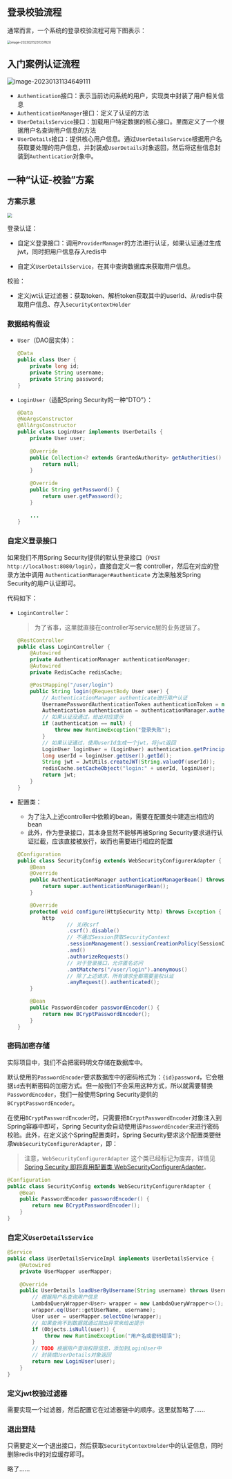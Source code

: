 ## 登录校验流程

通常而言，一个系统的登录校验流程可用下图表示：

<img src="../../resources/images/notebook/JavaWeb/SpringSecurity/image-20230215231337620.png" alt="image-20230215231337620" style="zoom:50%;" />

## 入门案例认证流程

![image-20230131134649111](../../resources/images/notebook/JavaWeb/SpringSecurity/image-20230131134649111.png)

- `Authentication`接口：表示当前访问系统的用户，实现类中封装了用户相关信息
- `AuthenticationManager`接口：定义了认证的方法
- `UserDetailsService`接口：加载用户特定数据的核心接口。里面定义了一个根据用户名查询用户信息的方法
- `UserDetails`接口：提供核心用户信息。通过`UserDetailsService`根据用户名获取要处理的用户信息，并封装成`UserDetails`对象返回，然后将这些信息封装到`Authentication`对象中。

## 一种“认证-校验”方案

### 方案示意

<img src="../../resources/images/notebook/JavaWeb/SpringSecurity/一个自定义认证-校验方案.png" style="zoom:67%;" />

登录认证：

- 自定义登录接口：调用`ProviderManager`的方法进行认证，如果认证通过生成jwt，同时把用户信息存入redis中

- 自定义`UserDetailsService`，在其中查询数据库来获取用户信息。


校验：

- 定义jwt认证过滤器：获取token、解析token获取其中的userId、从redis中获取用户信息、存入`SecurityContextHolder`

### 数据结构假设

- `User`（DAO层实体）：

  ```java
  @Data
  public class User {
      private long id;
      private String username;
      private String password;
  }
  ```

- `LoginUser`（适配Spring Security的一种“DTO”）：

  ```java
  @Data
  @NoArgsConstructor
  @AllArgsConstructor
  public class LoginUser implements UserDetails {
      private User user;
      
      @Override
      public Collection<? extends GrantedAuthority> getAuthorities() {
          return null;
      }
      
      @Override
      public String getPassword() {
          return user.getPassword();
      }
      
      ...
  }
  ```

### 自定义登录接口

如果我们不用Spring Security提供的默认登录接口（`POST http://localhost:8080/login`），直接自定义一套 controller，然后在对应的登录方法中调用 `AuthenticationManager#authenticate` 方法来触发Spring Security的用户认证即可。

代码如下：

- `LoginController`：

  > 为了省事，这里就直接在controller写service层的业务逻辑了。

  ```java
  @RestController
  public class LoginController {
      @Autowired
      private AuthenticationManager authenticationManager;
      @Autowired
      private RedisCache redisCache;
  
      @PostMapping("/user/login")
      public String login(@RequestBody User user) {
          // AuthenticationManager authenticate进行用户认证
          UsernamePasswordAuthenticationToken authenticationToken = new UsernamePasswordAuthenticationToken(user.getUsername(), user.getPassword());
          Authentication authentication = authenticationManager.authenticate(authenticationToken);
          // 如果认证没通过，给出对应提示
          if (authentication == null) {
              throw new RuntimeException("登录失败");
          }
          // 如果认证通过，使用userId生成一个jwt，将jwt返回
          LoginUser loginUser = (LoginUser) authentication.getPrincipal();
          long userId = loginUser.getUser().getId();
          String jwt = JwtUtils.createJWT(String.valueOf(userId));
          redisCache.setCacheObject("login:" + userId, loginUser);
          return jwt;
      }
  }
  ```

- 配置类：

  - 为了注入上述controller中依赖的bean，需要在配置类中建造出相应的bean
  - 此外，作为登录接口，其本身显然不能够再被Spring Security要求进行认证拦截，应该直接被放行，故而也需要进行相应的配置

  ```java
  @Configuration
  public class SecurityConfig extends WebSecurityConfigurerAdapter {
      @Bean
      @Override
      public AuthenticationManager authenticationManagerBean() throws Exception {
          return super.authenticationManagerBean();
      }
  
      @Override
      protected void configure(HttpSecurity http) throws Exception {
          http
                  // 关闭csrf
                  .csrf().disable()
                  // 不通过Session获取SecurityContext
                  .sessionManagement().sessionCreationPolicy(SessionCreationPolicy.STATELESS)
                  .and()
                  .authorizeRequests()
                  // 对于登录接口，允许匿名访问
                  .antMatchers("/user/login").anonymous()
                  // 除了上述请求，所有请求全都需要鉴权认证
                  .anyRequest().authenticated();
      }
  
      @Bean
      public PasswordEncoder passwordEncoder() {
          return new BCryptPasswordEncoder();
      }
  }
  ```

### 密码加密存储

实际项目中，我们不会把密码明文存储在数据库中。

默认使用的`PasswordEncoder`要求数据库中的密码格式为：`{id}password`，它会根据`id`去判断密码的加密方式。但一般我们不会采用这种方式，所以就需要替换`PasswordEncoder`，我们一般使用Spring Security提供的`BCryptPasswordEncoder`。

在使用`BCryptPasswordEncoder`时，只需要把`BCryptPasswordEncoder`对象注入到Spring容器中即可，Spring Security会自动使用该`PasswordEncoder`来进行密码校验。此外，在定义这个Spring配置类时，Spring Security要求这个配置类要继承`WebSecurityConfigurerAdapter`，即：

> 注意，`WebSecurityConfigurerAdapter` 这个类已经标记为废弃，详情见 [Spring Security 即将弃用配置类 WebSecurityConfigurerAdapter](https://cloud.tencent.com/developer/article/1972872)。

```java
@Configuration
public class SecurityConfig extends WebSecurityConfigurerAdapter {
    @Bean
    public PasswordEncoder passwordEncoder() {
        return new BCryptPasswordEncoder();
    }
}
```

### 自定义`UserDetailsService`

```java
@Service
public class UserDetailsServiceImpl implements UserDetailsService {
    @Autowired
    private UserMapper userMapper;
    
    @Override
    public UserDetails loadUserByUsername(String username) throws UsernameNotFoundException {
        // 根据用户名查询用户信息
        LambdaQueryWrapper<User> wrapper = new LambdaQueryWrapper<>();
        wrapper.eq(User::getUserName, username);
        User user = userMapper.selectOne(wrapper);
        // 如果查询不到数据就通过抛出异常来给出提示
        if (Objects.isNull(user)) {
            throw new RuntimeException("用户名或密码错误");
        }
        // TODO 根据用户查询权限信息，添加到LoginUser中
        // 封装成UserDetails对象返回
        return new LoginUser(user);
    }
}
```

### 定义jwt校验过滤器

需要实现一个过滤器，然后配置它在过滤器链中的顺序。这里就暂略了......

### 退出登陆

只需要定义一个退出接口，然后获取`SecurityContextHolder`中的认证信息，同时删除redis中的对应缓存即可。

略了......
